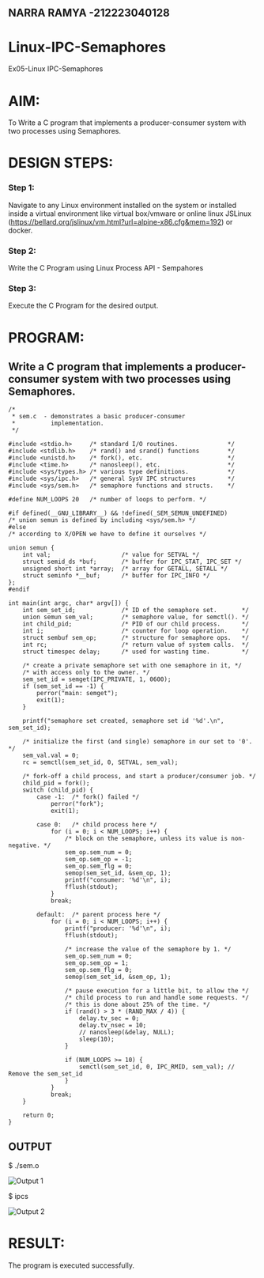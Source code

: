 ## NARRA RAMYA -212223040128
# Linux-IPC-Semaphores
Ex05-Linux IPC-Semaphores

# AIM:
To Write a C program that implements a producer-consumer system with two processes using Semaphores.

# DESIGN STEPS:

### Step 1:

Navigate to any Linux environment installed on the system or installed inside a virtual environment like virtual box/vmware or online linux JSLinux (https://bellard.org/jslinux/vm.html?url=alpine-x86.cfg&mem=192) or docker.

### Step 2:

Write the C Program using Linux Process API - Sempahores

### Step 3:

Execute the C Program for the desired output. 

# PROGRAM:

## Write a C program that implements a producer-consumer system with two processes using Semaphores.
```
/*
 * sem.c  - demonstrates a basic producer-consumer
 *          implementation.             
 */

#include <stdio.h>     /* standard I/O routines.              */
#include <stdlib.h>    /* rand() and srand() functions        */
#include <unistd.h>    /* fork(), etc.                        */
#include <time.h>      /* nanosleep(), etc.                   */
#include <sys/types.h> /* various type definitions.           */
#include <sys/ipc.h>   /* general SysV IPC structures         */
#include <sys/sem.h>   /* semaphore functions and structs.    */

#define NUM_LOOPS 20   /* number of loops to perform. */

#if defined(__GNU_LIBRARY__) && !defined(_SEM_SEMUN_UNDEFINED)
/* union semun is defined by including <sys/sem.h> */
#else
/* according to X/OPEN we have to define it ourselves */

union semun {
    int val;                    /* value for SETVAL */
    struct semid_ds *buf;       /* buffer for IPC_STAT, IPC_SET */
    unsigned short int *array;  /* array for GETALL, SETALL */
    struct seminfo *__buf;      /* buffer for IPC_INFO */
};
#endif

int main(int argc, char* argv[]) {
    int sem_set_id;             /* ID of the semaphore set.       */
    union semun sem_val;        /* semaphore value, for semctl(). */
    int child_pid;              /* PID of our child process.      */
    int i;                      /* counter for loop operation.    */
    struct sembuf sem_op;       /* structure for semaphore ops.   */
    int rc;                     /* return value of system calls.  */
    struct timespec delay;      /* used for wasting time.         */

    /* create a private semaphore set with one semaphore in it, */
    /* with access only to the owner. */
    sem_set_id = semget(IPC_PRIVATE, 1, 0600);
    if (sem_set_id == -1) {
        perror("main: semget");
        exit(1);
    }

    printf("semaphore set created, semaphore set id '%d'.\n", sem_set_id);

    /* initialize the first (and single) semaphore in our set to '0'. */
    sem_val.val = 0;
    rc = semctl(sem_set_id, 0, SETVAL, sem_val);

    /* fork-off a child process, and start a producer/consumer job. */
    child_pid = fork();
    switch (child_pid) {
        case -1:  /* fork() failed */
            perror("fork");
            exit(1);

        case 0:   /* child process here */
            for (i = 0; i < NUM_LOOPS; i++) {
                /* block on the semaphore, unless its value is non-negative. */
                sem_op.sem_num = 0;
                sem_op.sem_op = -1;
                sem_op.sem_flg = 0;
                semop(sem_set_id, &sem_op, 1);
                printf("consumer: '%d'\n", i);
                fflush(stdout);
            }
            break;

        default:  /* parent process here */
            for (i = 0; i < NUM_LOOPS; i++) {
                printf("producer: '%d'\n", i);
                fflush(stdout);

                /* increase the value of the semaphore by 1. */
                sem_op.sem_num = 0;
                sem_op.sem_op = 1;
                sem_op.sem_flg = 0;
                semop(sem_set_id, &sem_op, 1);

                /* pause execution for a little bit, to allow the */
                /* child process to run and handle some requests. */
                /* this is done about 25% of the time. */
                if (rand() > 3 * (RAND_MAX / 4)) {
                    delay.tv_sec = 0;
                    delay.tv_nsec = 10;
                    // nanosleep(&delay, NULL);
                    sleep(10);
                }

                if (NUM_LOOPS >= 10) {
                    semctl(sem_set_id, 0, IPC_RMID, sem_val); // Remove the sem_set_id
                }
            }
            break;
    }

    return 0;
}

```

## OUTPUT
$ ./sem.o 

![Output 1](https://github.com/user-attachments/assets/9d1e8bca-e123-44b2-a3dc-1096baa7469d)

$ ipcs

![Output 2](https://github.com/user-attachments/assets/eb0ddfe3-639d-44e0-a2cd-e426c111a0db)




# RESULT:
The program is executed successfully.
